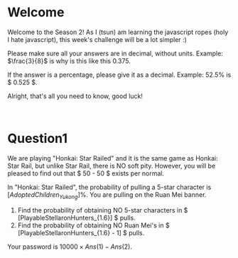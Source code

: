 # Welcome

Welcome to the Season 2! As I (tsun) am learning the javascript ropes (holy I hate javascript), this week's challenge will be a lot simpler :)

Please make sure all your answers are in decimal, without units. Example: $\frac{3}{8}$ is why is this like this $0.375$.

If the answer is a percentage, please give it as a decimal. Example: $52.5\%$ is $ 0.525 $.

Alright, that's all you need to know, good luck!

<br>

# Question1

We are playing "Honkai: Star Railed" and it is the same game as Honkai: Star Rail, but unlike Star Rail, there is NO soft pity. However, you will be pleased to find out that $ 50 - 50 $ exists per normal.

In "Honkai: Star Railed", the probability of pulling a 5-star character is $[AdoptedChildren_{Yukong}]\%$. You are pulling on the Ruan Mei banner.

1.  Find the probability of obtaining NO 5-star characters in $ [PlayableStellaronHunters_{1.6}] $ pulls.
2.  Find the probability of obtaining NO Ruan Mei's in $ [PlayableStellaronHunters_{1.6} - 1] $ pulls.

Your password is $10000 \times Ans(1) - Ans(2)$.
